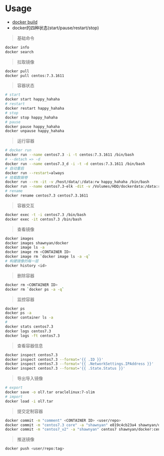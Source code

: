 # Usage

- [docker build](dockerBuild.md)
- docker的四种状态(start/pause/restart/stop)

> 基础命令
```bash
docker info
docker search
```

> 拉取镜像
```bash
docker pull
docker pull centos:7.3.1611
```

> 容器状态
```bash
# start
docker start happy_hahaha
# restart
docker restart happy_hahaha
# stop
docker stop happy_hahaha
# pause
docker pause happy_hahaha
docker unpause happy_hahaha
```

> 运行容器
```bash
# docker run
docker run --name centos7.3 -i -t centos:7.3.1611 /bin/bash
# --detach => -d
docker run --name centos7.3_d -i -t -d centos:7.3.1611 /bin/bash
# 自动重启
docker run --restart=always
# 挂载数据卷
docker run --rm -it -v /host/data/:/data:rw happy_hahaha /bin/bash
docker run --name centos7.3-elk -dit -v /Volumes/HDD/dockerdata:/data:rw -p 8080:80 -p 5601:5601 -p 9200:9200 --privileged=true shawnyan/docker:centos7.3.1611 /usr/sbin/init
# rename
docker rename centos7.3 centos7.3.1611
```

> 容器交互
```bash
docker exec -t -i centos7.3 /bin/bash
docker exec -it centos7.3 /bin/bash
```

> 查看镜像
```bash
docker images
docker images shawnyan/docker
docker image ls -a
docker image rm <CONTAINER ID>
docker image rm `docker image ls -a -q`
# 构建镜像的每一层
docker history <id>
```

> 删除容器
```bash
docker rm <CONTAINER ID>
docker rm `docker ps -a -q`
```

> 监控容器
```bash
docker ps
docker ps -a
docker container ls -a
#
docker stats centos7.3
docker logs centos7.3
docker logs -ft centos7.3
```

> 查看容器信息
```bash
docker inspect centos7.3
docker inspect centos7.3 --format='{{ .ID }}'
docker inspect centos7.3 --format='{{ .NetworkSettings.IPAddress }}'
docker inspect centos7.3 --format='{{ .State.Status }}'
```

> 导出导入镜像
```bash
# export
docker save -o ol7.tar oraclelinux:7-slim
# import
docker load -i ol7.tar
```

> 提交定制容器
```bash
docker commit -m "comment" <CONTAINER ID> <user/repo>
docker commit -m "centos7.3 core" -a "shawnyan" e819c4cb23a4 shawnyan/docker:centos7.3
docker commit -m "centos7_v2" -a "shawnyan" centos7 shawnyan/docker:centos7_v2
```

> 推送镜像
```bash
docker push <user/repo:tag>
```
